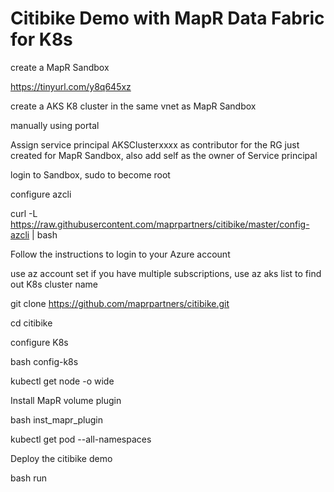 # Citibike Demo with MapR Data Fabric for K8s

create a MapR Sandbox

https://tinyurl.com/y8q645xz

create a AKS K8 cluster in the same vnet as MapR Sandbox

manually using portal

Assign service principal AKSClusterxxxx as contributor for the RG just created for MapR Sandbox, also add self as the owner of Service principal

login to Sandbox, sudo to become root

configure azcli

curl -L https://raw.githubusercontent.com/maprpartners/citibike/master/config-azcli | bash

Follow the instructions to login to your Azure account

use  az account set if you have multiple subscriptions, use az aks list to find out K8s cluster name


git clone https://github.com/maprpartners/citibike.git

cd citibike

configure K8s

bash config-k8s

kubectl get node -o wide

Install MapR volume plugin

bash inst_mapr_plugin 

kubectl get pod --all-namespaces

Deploy the citibike demo

bash run


